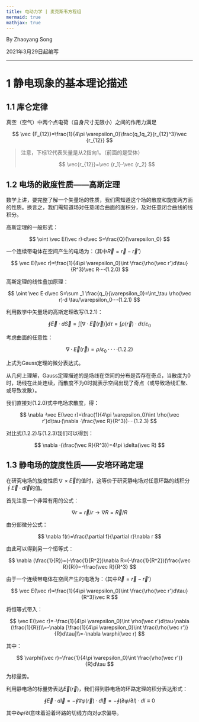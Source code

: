 ```yaml
---
title: 电动力学 | 麦克斯韦方程组
mermaid: true
mathjax: true
---
```


By Zhaoyang Song

2021年3月29日起编写

---------------

# 1 静电现象的基本理论描述

## 1.1 库仑定律

真空（空气）中两个点电荷（自身尺寸无限小）之间的作用力满足

$$
\vec {F_{12}}=\frac{1}{4\pi \varepsilon_0}\frac{q_1q_2}{r_{12}^3}\vec {r_{12}}
$$

> 注意，下标12代表矢量是从2指向1。（前面的是受体）
> 
> $$
> \vec{r_{12}}=\vec {r_1}-\vec {r_2}
> $$

## 1.2 电场的散度性质——高斯定理

数学上讲，要完整了解一个矢量场的性质，我们需知道这个场的散度和旋度两方面的性质。换言之，我们需知道场对任意闭合曲面的面积分，及对任意闭合曲线的线积分。

高斯定理的一般形式：

$$
\oint \vec E(\vec r)·d\vec S=\frac{Q}{\varepsilon_0}
$$

一个连续带电体在空间产生的电场为：（其中$\vec R=\vec r-\vec r'$）

$$
\vec E(\vec r)=\frac{1}{4\pi \varepsilon_0}\int \frac{\rho(\vec r')d\tau}{R^3}\vec R····(1.2.0)
$$

高斯定理的线性叠加原理：

$$
\oint \vec E·d\vec S=\sum _1 \frac{q_i}{\varepsilon_0}=\int_\tau \rho(\vec r)·d \tau/\varepsilon_0····(1.2.1)
$$

利用数学中矢量场的高斯定理改写$(1.2.1)$：

$$
\oint \vec E·d\vec S=\int [\nabla ·\vec E(\vec r)]d\tau=\int \rho(\vec r)·d \tau/\varepsilon_0
$$

考虑曲面的任意性：

$$
\nabla ·\vec E(\vec r)=\rho/\varepsilon_0····(1.2.2)
$$

上式为Gauss定理的微分表达式。

从几何上理解，Gauss定理描述的是场线在空间的分布是否存在奇点，当散度为0时，场线在此处连续，而散度不为0时就表示空间出现了奇点（或导致场线汇聚、或导致发散）。

我们直接对$(1.2.0)$式中电场求散度，得：

$$
\nabla ·\vec E(\vec r)=\frac{1}{4\pi \varepsilon_0}\int \rho(\vec r')d\tau·(\nabla ·\frac{\vec R}{R^3})····(1.2.3)
$$

对比式$(1.2.2)$与$(1.2.3)$我们可以得到：

$$
\nabla ·(\frac{\vec R}{R^3})=4\pi \delta(\vec R)
$$

## 1.3 静电场的旋度性质——安培环路定理

在研究电场的旋度性质$\nabla \times \vec E$的值时，这等价于研究静电场对任意环路的线积分$\oint \vec E · d\vec l$的值。

首先注意一个非常有用的公式：

$$
\nabla r=\vec r/r \to \nabla R=\vec R/R
$$

由分部微分公式：

$$
\nabla f(r)=\frac{\partial f}{\partial r}\nabla r
$$

由此可以得到另一个恒等式：

$$
\nabla (\frac{1}{R})=(-\frac{1}{R^2})\nabla R=(-\frac{1}{R^2})(\frac{\vec R}{R})=-\frac{\vec R}{R^3}
$$

由于一个连续带电体在空间产生的电场为：（其中$\vec R=\vec r-\vec r'$）

$$
\vec E(\vec r)=\frac{1}{4\pi \varepsilon_0}\int \frac{\rho(\vec r')d\tau}{R^3}\vec R
$$

将恒等式带入：

$$
\vec E(\vec r)=-\frac{1}{4\pi \varepsilon_0}\int \rho(\vec r')d\tau·\nabla (\frac{1}{R})\\=-\nabla [\frac{1}{4\pi \varepsilon_0}\int \frac{\rho(\vec r')}{R}d\tau]\\=-\nabla \varphi(\vec r)
$$

其中：

$$
\varphi(\vec r)=\frac{1}{4\pi \varepsilon_0}\int \frac{\rho(\vec r')}{R}d\tau
$$

为标量势。

利用静电场的标量势表达$\vec E(\vec r)$，我们得到静电场的环路定理的积分表达形式：

$$
\oint \vec E·d\vec l=-\oint \nabla \varphi(\vec r)·d\vec l=-\oint (\partial \varphi/\partial l)·dl\equiv 0
$$

其中$\partial \varphi/\partial l$意味着沿着环路的切线方向对$\varphi$求偏导。










